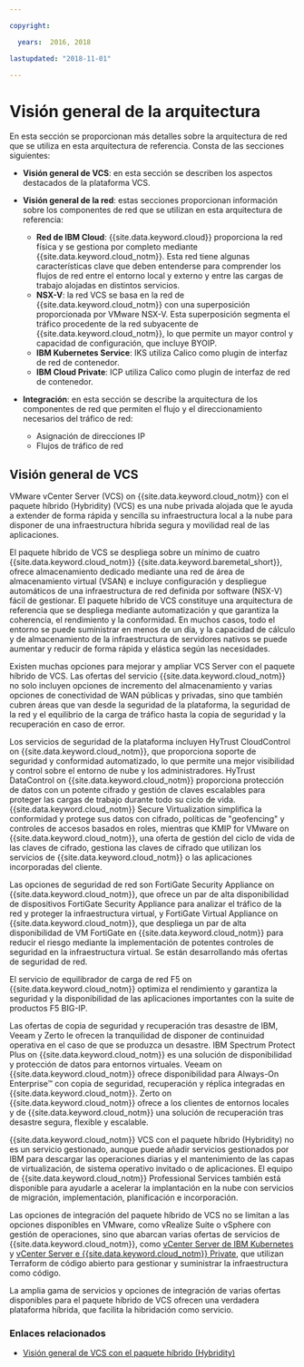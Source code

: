 ```yaml
---

copyright:

  years:  2016, 2018

lastupdated: "2018-11-01"

---
```


# Visión general de la arquitectura

En esta sección se proporcionan más detalles sobre la arquitectura de red que se utiliza en esta arquitectura de referencia. Consta de las secciones siguientes:
* **Visión general de VCS**: en esta sección se describen los aspectos destacados de la plataforma VCS.
* **Visión general de la red**: estas secciones proporcionan información sobre los componentes de red que se utilizan en esta arquitectura de referencia:
  - **Red de IBM Cloud**: {{site.data.keyword.cloud}} proporciona la red física y se gestiona por completo mediante {{site.data.keyword.cloud_notm}}. Esta red tiene algunas características clave que deben entenderse para comprender los flujos de red entre el entorno local y externo y entre las cargas de trabajo alojadas en distintos servicios.
  - **NSX-V**: la red VCS se basa en la red de {{site.data.keyword.cloud_notm}} con una superposición proporcionada por VMware NSX-V. Esta superposición segmenta el tráfico procedente de la red subyacente de {{site.data.keyword.cloud_notm}}, lo que permite un mayor control y capacidad de configuración, que incluye BYOIP.
  - **IBM Kubernetes Service**: IKS utiliza Calico como plugin de interfaz de red de contenedor.
  - **IBM Cloud Private**: ICP utiliza Calico como plugin de interfaz de red de contenedor.

* **Integración**: en esta sección se describe la arquitectura de los componentes de red que permiten el flujo y el direccionamiento necesarios del tráfico de red:
  - Asignación de direcciones IP
  - Flujos de tráfico de red

## Visión general de VCS

VMware vCenter Server (VCS) on {{site.data.keyword.cloud_notm}} con el paquete híbrido (Hybridity) (VCS) es una nube privada alojada que le ayuda a extender de forma rápida y sencilla su infraestructura local a la nube para disponer de una infraestructura híbrida segura y movilidad real de las aplicaciones.

El paquete híbrido de VCS se despliega sobre un mínimo de cuatro {{site.data.keyword.cloud_notm}} {{site.data.keyword.baremetal_short}}, ofrece almacenamiento dedicado mediante una red de área de almacenamiento virtual (VSAN) e incluye configuración y despliegue automáticos de una infraestructura de red definida por software (NSX-V) fácil de gestionar. El paquete híbrido de VCS constituye una arquitectura de referencia que se despliega mediante automatización y que garantiza la coherencia, el rendimiento y la conformidad. En muchos casos, todo el entorno se puede suministrar en menos de un día, y la capacidad de cálculo y de almacenamiento de la infraestructura de servidores nativos se puede aumentar y reducir de forma rápida y elástica según las necesidades.

Existen muchas opciones para mejorar y ampliar VCS Server con el paquete híbrido de VCS. Las ofertas del servicio {{site.data.keyword.cloud_notm}} no solo incluyen opciones de incremento del almacenamiento y varias opciones de conectividad de WAN públicas y privadas, sino que también cubren áreas que van desde la seguridad de la plataforma, la seguridad de la red y el equilibrio de la carga de tráfico hasta la copia de seguridad y la recuperación en caso de error.

Los servicios de seguridad de la plataforma incluyen HyTrust CloudControl on {{site.data.keyword.cloud_notm}}, que proporciona soporte de seguridad y conformidad automatizado, lo que permite una mejor visibilidad y control sobre el entorno de nube y los administradores. HyTrust DataControl on {{site.data.keyword.cloud_notm}} proporciona protección de datos con un potente cifrado y gestión de claves escalables para proteger las cargas de trabajo durante todo su ciclo de vida. {{site.data.keyword.cloud_notm}} Secure Virtualization simplifica la conformidad y protege sus datos con cifrado, políticas de "geofencing" y controles de accesos basados en roles, mientras que KMIP for VMware on {{site.data.keyword.cloud_notm}}, una oferta de gestión del ciclo de vida de las claves de cifrado, gestiona las claves de cifrado que utilizan los servicios de {{site.data.keyword.cloud_notm}} o las aplicaciones incorporadas del cliente.

Las opciones de seguridad de red son FortiGate Security Appliance on {{site.data.keyword.cloud_notm}}, que ofrece un par de alta disponibilidad de dispositivos FortiGate Security Appliance para analizar el tráfico de la red y proteger la infraestructura virtual, y FortiGate Virtual Appliance on {{site.data.keyword.cloud_notm}}, que despliega un par de alta disponibilidad de VM FortiGate en {{site.data.keyword.cloud_notm}} para reducir el riesgo mediante la implementación de potentes controles de seguridad en la infraestructura virtual. Se están desarrollando más ofertas de seguridad de red.

El servicio de equilibrador de carga de red F5 on {{site.data.keyword.cloud_notm}} optimiza el rendimiento y garantiza la seguridad y la disponibilidad de las aplicaciones importantes con la suite de productos F5 BIG-IP.

Las ofertas de copia de seguridad y recuperación tras desastre de IBM, Veeam y Zerto le ofrecen la tranquilidad de disponer de continuidad operativa en el caso de que se produzca un desastre. IBM Spectrum Protect Plus on {{site.data.keyword.cloud_notm}} es una solución de disponibilidad y protección de datos para entornos virtuales. Veeam on {{site.data.keyword.cloud_notm}} ofrece disponibilidad para Always-On Enterprise™ con copia de seguridad, recuperación y réplica integradas en {{site.data.keyword.cloud_notm}}. Zerto on {{site.data.keyword.cloud_notm}} ofrece a los clientes de entornos locales y de {{site.data.keyword.cloud_notm}} una solución de recuperación tras desastre segura, flexible y escalable.

{{site.data.keyword.cloud_notm}} VCS con el paquete híbrido (Hybridity) no es un servicio gestionado, aunque puede añadir servicios gestionados por IBM para descargar las operaciones diarias y el mantenimiento de las capas de virtualización, de sistema operativo invitado o de aplicaciones. El equipo de {{site.data.keyword.cloud_notm}} Professional Services también está disponible para ayudarle a acelerar la implantación en la nube con servicios de migración, implementación, planificación e incorporación.

Las opciones de integración del paquete híbrido de VCS no se limitan a las opciones disponibles en VMware, como vRealize Suite o vSphere con gestión de operaciones, sino que abarcan varias ofertas de servicios de {{site.data.keyword.cloud_notm}}, como [vCenter Server de IBM Kubernetes](../vcsiks/vcsiks-intro.html) y [vCenter Server e {{site.data.keyword.cloud_notm}} Private](../vcsicp/vcsicp-intro.html), que utilizan Terraform de código abierto para gestionar y suministrar la infraestructura como código.

La amplia gama de servicios y opciones de integración de varias ofertas disponibles para el paquete híbrido de VCS ofrecen una verdadera plataforma híbrida, que facilita la hibridación como servicio.

### Enlaces relacionados

* [Visión general de VCS con el paquete híbrido (Hybridity)](../vcs/vcs-hybridity-intro.html)
